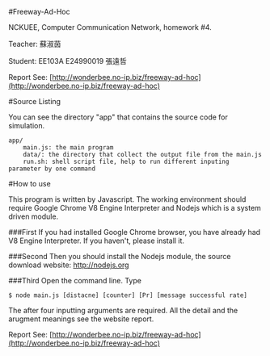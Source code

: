 #Freeway-Ad-Hoc

NCKUEE, Computer Communication Network, homework #4.

Teacher: 蘇淑茵

Student: EE103A E24990019 張遠哲

Report See: [http://wonderbee.no-ip.biz/freeway-ad-hoc](http://wonderbee.no-ip.biz/freeway-ad-hoc)

#Source Listing

You can see the directory "app" that contains the source code for simulation.

	app/
		main.js: the main program
		data/: the directory that collect the output file from the main.js
		run.sh: shell script file, help to run different inputing parameter by one command
#How to use

This program is written by Javascript. 
The working environment should require Google Chrome V8 Engine Interpreter and Nodejs which is a system driven module.

###First
If you had installed Google Chrome browser, you have already had V8 Engine Interpreter.
If you haven't, please install it.

###Second
Then you should install the Nodejs module, the source download website: http://nodejs.org

###Third
Open the command line. Type 

	$ node main.js [distacne] [counter] [Pr] [message successful rate]

The after four inputting arguments are required. All the detail and the arugment meanings see the website report.

Report See: [http://wonderbee.no-ip.biz/freeway-ad-hoc](http://wonderbee.no-ip.biz/freeway-ad-hoc)
